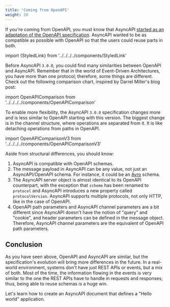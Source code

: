 ```yaml
---
title: 'Coming from OpenAPI'
weight: 20
---
```


If you're coming from OpenAPI, you must know that AsyncAPI [started as an adaptation of the OpenAPI specification](https://medium.com/asyncapi/whats-new-on-asyncapi-lots-2d9019a1869d). AsyncAPI wanted to be as compatible as possible with OpenAPI so that the users could reuse parts in both.

import {StyledLink} from '../../../../components/StyledLink'

Before AsyncAPI `3.0.0`, you could find many similarities between OpenAPI and AsyncAPI. Remember that in the world of Event-Driven Architectures, you have more than one protocol; therefore, some things are different. Check out the following comparison chart, inspired by <StyledLink href="https://www.openapis.org/blog/2016/10/03/tdc-structural-improvements-explaining-the-3-0-spec-part-2">Darrel Miller's blog post</StyledLink>:

import OpenAPIComparison from '../../../../components/OpenAPIComparison'

<OpenAPIComparison className="my-8" />

To enable more flexibility, the AsyncAPI `3.0.0` specification changes more and is less similar to OpenAPI starting with this version. The biggest change is in the channel structure, where operations are separated from it. It is like detaching operations from paths in OpenAPI.

import OpenAPIComparisonV3 from '../../../../components/OpenAPIComparisonV3'

<OpenAPIComparisonV3 className="my-8" />

Aside from structural differences, you should know:

1. AsyncAPI is compatible with OpenAPI schemas.
1. The message payload in AsyncAPI can be any value, not just an AsyncAPI/OpenAPI schema. For instance, it could be an [Avro](https://avro.apache.org/) schema.
1. The <StyledLink href="https://www.asyncapi.com/docs/reference/specification/v3.0.0#server-object">AsyncAPI server object</StyledLink> is almost identical to its OpenAPI counterpart, with the exception that `scheme` has been renamed to `protocol` and AsyncAPI introduces a new property called `protocolVersion`. AsyncAPI supports multiple protocols, not only HTTP, like in the case of OpenAPI.
1. OpenAPI path parameters and <StyledLink href="https://www.asyncapi.com/docs/reference/specification/v3.0.0#parameter-object">AsyncAPI channel parameters</StyledLink> are a bit different since AsyncAPI doesn't have the notion of "query" and "cookie", and header parameters can be defined in the <StyledLink href="https://www.asyncapi.com/docs/reference/specification/v3.0.0#message-object">message object</StyledLink>. Therefore, AsyncAPI channel parameters are the equivalent of OpenAPI path parameters.

## Conclusion

As you have seen above, OpenAPI and AsyncAPI are similar, but the specification's evolution will bring more differences in the future. In a real-world environment, systems don't have just REST APIs or events, but a mix of both. Most of the time, the information flowing in the events is very similar to the one the REST APIs have to handle in requests and responses; thus, being able to reuse schemas is a huge win.

Let's learn how to create an AsyncAPI document that defines a "Hello world" application.
